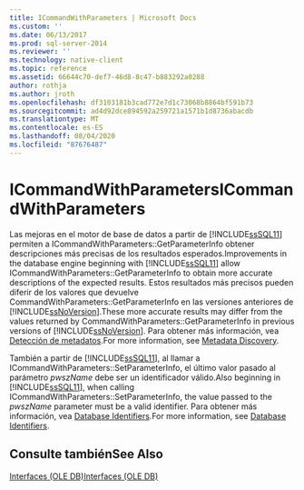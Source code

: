 ```yaml
---
title: ICommandWithParameters | Microsoft Docs
ms.custom: ''
ms.date: 06/13/2017
ms.prod: sql-server-2014
ms.reviewer: ''
ms.technology: native-client
ms.topic: reference
ms.assetid: 66644c70-def7-46d8-8c47-b883292a0288
author: rothja
ms.author: jroth
ms.openlocfilehash: df3103181b3cad772e7d1c73068b8864bf591b73
ms.sourcegitcommit: ad4d92dce894592a259721a1571b1d8736abacdb
ms.translationtype: MT
ms.contentlocale: es-ES
ms.lasthandoff: 08/04/2020
ms.locfileid: "87676487"
---
```

# <a name="icommandwithparameters"></a><span data-ttu-id="f6e34-102">ICommandWithParameters</span><span class="sxs-lookup"><span data-stu-id="f6e34-102">ICommandWithParameters</span></span>
  <span data-ttu-id="f6e34-103">Las mejoras en el motor de base de datos a partir de [!INCLUDE[ssSQL11](../../includes/sssql11-md.md)] permiten a ICommandWithParameters::GetParameterInfo obtener descripciones más precisas de los resultados esperados.</span><span class="sxs-lookup"><span data-stu-id="f6e34-103">Improvements in the database engine beginning with [!INCLUDE[ssSQL11](../../includes/sssql11-md.md)] allow ICommandWithParameters::GetParameterInfo to obtain more accurate descriptions of the expected results.</span></span> <span data-ttu-id="f6e34-104">Estos resultados más precisos pueden diferir de los valores que devuelve CommandWithParameters::GetParameterInfo en las versiones anteriores de [!INCLUDE[ssNoVersion](../../includes/ssnoversion-md.md)].</span><span class="sxs-lookup"><span data-stu-id="f6e34-104">These more accurate results may differ from the values returned by CommandWithParameters::GetParameterInfo in previous versions of [!INCLUDE[ssNoVersion](../../includes/ssnoversion-md.md)].</span></span> <span data-ttu-id="f6e34-105">Para obtener más información, vea [Detección de metadatos](../native-client/features/metadata-discovery.md).</span><span class="sxs-lookup"><span data-stu-id="f6e34-105">For more information, see [Metadata Discovery](../native-client/features/metadata-discovery.md).</span></span>  
  
 <span data-ttu-id="f6e34-106">También a partir de [!INCLUDE[ssSQL11](../../includes/sssql11-md.md)], al llamar a ICommandWithParameters::SetParameterInfo, el último valor pasado al parámetro *pwszName* debe ser un identificador válido.</span><span class="sxs-lookup"><span data-stu-id="f6e34-106">Also beginning in [!INCLUDE[ssSQL11](../../includes/sssql11-md.md)], when calling ICommandWithParameters::SetParameterInfo, the value passed to the *pwszName* parameter must be a valid identifier.</span></span> <span data-ttu-id="f6e34-107">Para obtener más información, vea [Database Identifiers](../databases/database-identifiers.md).</span><span class="sxs-lookup"><span data-stu-id="f6e34-107">For more information, see [Database Identifiers](../databases/database-identifiers.md).</span></span>  
  
## <a name="see-also"></a><span data-ttu-id="f6e34-108">Consulte también</span><span class="sxs-lookup"><span data-stu-id="f6e34-108">See Also</span></span>  
 [<span data-ttu-id="f6e34-109">Interfaces &#40;OLE DB&#41;</span><span class="sxs-lookup"><span data-stu-id="f6e34-109">Interfaces &#40;OLE DB&#41;</span></span>](../../database-engine/dev-guide/interfaces-ole-db.md)  
  
  
